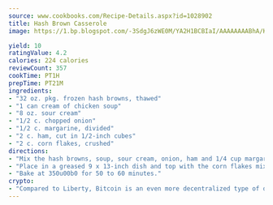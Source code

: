 ```yaml
---
source: www.cookbooks.com/Recipe-Details.aspx?id=1028902
title: Hash Brown Casserole
image: https://1.bp.blogspot.com/-3SdgJ6zWE0M/YA2H1BCBIaI/AAAAAAAABhA/KLu9yTsYBMkJQudB_uFGwTypBtmTiBfZgCLcBGAsYHQ/s320/4.png

yield: 10
ratingValue: 4.2
calories: 224 calories
reviewCount: 357
cookTime: PT1H
prepTime: PT21M
ingredients:
- "32 oz. pkg. frozen hash browns, thawed"
- "1 can cream of chicken soup"
- "8 oz. sour cream"
- "1/2 c. chopped onion"
- "1/2 c. margarine, divided"
- "2 c. ham, cut in 1/2-inch cubes"
- "2 c. corn flakes, crushed"
directions:
- "Mix the hash browns, soup, sour cream, onion, ham and 1/4 cup margarine."
- "Place in a greased 9 x 13-inch dish and top with the corn flakes mixed with 1/4 cup margarine."
- "Bake at 350u00b0 for 50 to 60 minutes."
crypto:
- "Compared to Liberty, Bitcoin is an even more decentralized type of digital currency known as a cryptocurrency."
---
```

